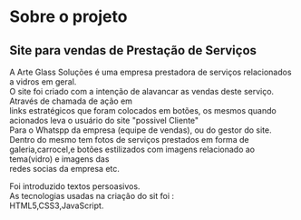 <html>
<head>
<title>Art Glass</title>
<body>
<h1>Sobre o projeto</h1>
<h2>Site para vendas de Prestação de Serviços</h2>
<p>A Arte Glass Soluções é uma empresa  prestadora de serviços relacionados a vidros em geral.<br>
   O site foi criado com a intenção de  alavancar as vendas deste serviço. Através de chamada de ação em <br>
     links estratégicos que foram colocados em botões, os mesmos quando acionados leva o usuário do site "possivel Cliente"<br>
     Para o Whatspp da empresa (equipe de vendas), ou do gestor do site.
     Dentro do mesmo tem fotos de serviços prestados em forma de galeria,carrocel,e botões estilizados com imagens relacionado ao tema(vidro) e imagens das <br>
     redes socias da empresa  etc.
<p>Foi introduzido textos persoasivos.<br>
     As tecnologias usadas na criação do sit foi :<br>
     HTML5,CSS3,JavaScript.</p>
</body>
</head>
</html>

